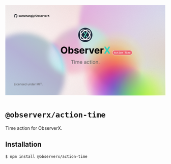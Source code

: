 ![banner](../../assets/action-time.jpg)

# `@observerx/action-time`

Time action for ObserverX.

## Installation

```bash
$ npm install @observerx/action-time
```
